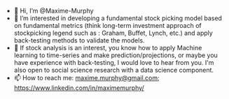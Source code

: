 - 👋 Hi, I’m @Maxime-Murphy
- 👀 I’m interested in developing a fundamental stock picking model based on fundamental metrics (think long-term investment approach of stockpicking legend such as : Graham, Buffet, Lynch, etc.) and apply back-testing methods to validate the models. 
- 💞️ If stock analysis is an interest, you know how to apply Machine learning to time-series and make prediction/projections, or maybe you have experience with back-testing, I would love to hear from you. I'm also open to social science research with a data science component. 
- 📫 How to reach me: maxime.murphy@gmail.com; https://www.linkedin.com/in/maximemurphy/

<!---
Maxime-Murphy/Maxime-Murphy is a ✨ special ✨ repository because its `README.md` (this file) appears on your GitHub profile.
You can click the Preview link to take a look at your changes.
--->
